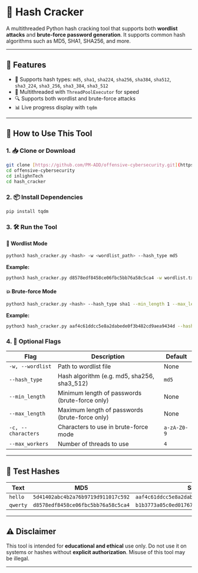 
# 🔐 Hash Cracker

A multithreaded Python hash cracking tool that supports both **wordlist attacks** and **brute-force password generation**. It supports common hash algorithms such as MD5, SHA1, SHA256, and more.

---

## 🚀 Features

- 🔢 Supports hash types: `md5`, `sha1`, `sha224`, `sha256`, `sha384`, `sha512`, `sha3_224`, `sha3_256`, `sha3_384`, `sha3_512`
- 🚀 Multithreaded with `ThreadPoolExecutor` for speed
- 🔍 Supports both wordlist and brute-force attacks
- 📊 Live progress display with `tqdm`

---

## 🧭 How to Use This Tool

### 1. 📥 Clone or Download
```bash
git clone [https://github.com/PM-ADD/offensive-cybersecurity.git](https://github.com/PM-ADD/offensive-cybersecurity.git)
cd offensive-cybersecurity
cd inlighnTech
cd hash_cracker
```

### 2. 📦 Install Dependencies
```bash
pip install tqdm
```

### 3. 🛠️ Run the Tool

#### 🔑 Wordlist Mode
```bash
python3 hash_cracker.py <hash> -w <wordlist_path> --hash_type md5
```

**Example:**
```bash
python3 hash_cracker.py d8578edf8458ce06fbc5bb76a58c5ca4 -w wordlist.txt --hash_type md5
```

#### 💥 Brute-force Mode
```bash
python3 hash_cracker.py <hash> --hash_type sha1 --min_length 1 --max_length 5
```

**Example:**
```bash
python3 hash_cracker.py aaf4c61ddcc5e8a2dabede0f3b482cd9aea9434d --hash_type sha1 --min_length 1 --max_length 5
```

### 4. 🧪 Optional Flags

| Flag               | Description                                      | Default                |
|--------------------|--------------------------------------------------|------------------------|
| `-w, --wordlist`   | Path to wordlist file                            | None                   |
| `--hash_type`      | Hash algorithm (e.g. md5, sha256, sha3_512)      | `md5`                  |
| `--min_length`     | Minimum length of passwords (brute-force only)   | None                   |
| `--max_length`     | Maximum length of passwords (brute-force only)   | None                   |
| `-c, --characters` | Characters to use in brute-force mode            | `a-zA-Z0-9`            |
| `--max_workers`    | Number of threads to use                         | `4`                    |

---



## 🧪 Test Hashes

| Text     | MD5                                | SHA1                                      |
|----------|------------------------------------|-------------------------------------------|
| `hello`  | `5d41402abc4b2a76b9719d911017c592` | `aaf4c61ddcc5e8a2dabede0f3b482cd9aea9434d` |
| `qwerty` | `d8578edf8458ce06fbc5bb76a58c5ca4` | `b1b3773a05c0ed0176787a4f1574ff0075f7521e` |

---

## ⚠️ Disclaimer

This tool is intended for **educational and ethical** use only. Do not use it on systems or hashes without **explicit authorization**. Misuse of this tool may be illegal.

---

